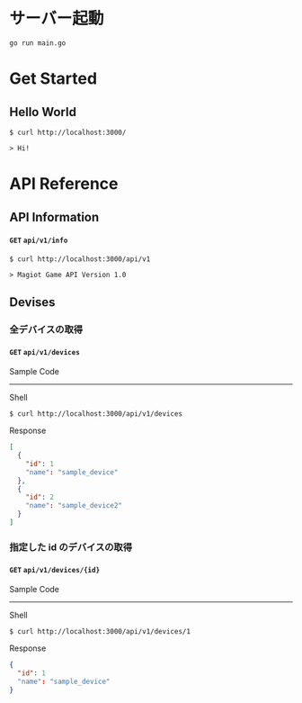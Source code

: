 # サーバー起動

`go run main.go`

# Get Started

## Hello World

```terminal:Shell
$ curl http://localhost:3000/

> Hi!
```

# API Reference

## API Information

#### `GET` `api/v1/info`

```terminal:Shell
$ curl http://localhost:3000/api/v1

> Magiot Game API Version 1.0
```

## Devises

### 全デバイスの取得

#### `GET` `api/v1/devices`

Sample Code

---

Shell

```terminal
$ curl http://localhost:3000/api/v1/devices
```

Response

```json
[
  {
    "id": 1
    "name": "sample_device"
  },
  {
    "id": 2
    "name": "sample_device2"
  }
]
```

### 指定した id のデバイスの取得

#### `GET` `api/v1/devices/{id}`

Sample Code

---

Shell

```terminal
$ curl http://localhost:3000/api/v1/devices/1
```

Response

```json
{
  "id": 1
  "name": "sample_device"
}
```
